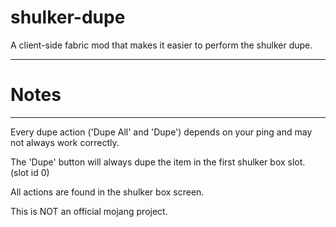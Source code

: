 # shulker-dupe
A client-side fabric mod that makes it easier to perform the shulker dupe.

---
# Notes

---

Every dupe action ('Dupe All' and 'Dupe') depends on your ping and may not always work correctly.

The 'Dupe' button will always dupe the item in the first shulker box slot. (slot id 0)

All actions are found in the shulker box screen.

This is NOT an official mojang project.
